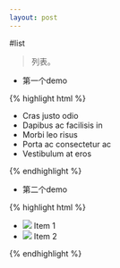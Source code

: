```yaml
---
layout: post
---
```


#list

> 列表。
  
* 第一个demo    
   
<div class='article-demo'>
    {% highlight html %}
         <ul class="list-group">
             <li class="item">Cras justo odio</li>
             <li class="item">Dapibus ac facilisis in</li>
             <li class="item">Morbi leo risus</li>
             <li class="item">Porta ac consectetur ac</li>
             <li class="item">Vestibulum at eros</li>
         </ul>
    {% endhighlight %}
</div>

* 第二个demo    
   
<div class='article-demo'>
    {% highlight html %}
    <ul class="list">
        <li>
            <span><img src="img/list-icon-1.jpg" class="img-circle">
            </span><span class="main"> Item 1 </span>
        </li>
        <li>
            <span><img src="img/list-icon-2.png" class="img-circle"></span>
            <span class="main"> Item 2 </span>
        </li>
    </ul>
    {% endhighlight %}
</div>

